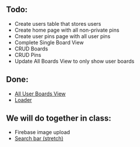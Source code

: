 ## Todo:

- Create users table that stores users
- Create home page with all non-private pins
- Create user pins page with all user pins
- Complete Single Board View
- CRUD Boards
- CRUD Pins
- Update All Boards View to only show user boards

## Done:
- [All User Boards View](https://github.com/nss-evening-cohort-13/react-pinterest/blob/main/src/views/Boards.js)
- [Loader](https://github.com/nss-evening-cohort-13/react-pinterest/blob/main/src/components/Loader/index.js)

## We will do together in class:
- Firebase image upload
- [Search bar (stretch)](https://github.com/nss-evening-cohort-13/react-pinterest/pull/5/files)
